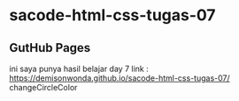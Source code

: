 # sacode-html-css-tugas-07

## GutHub Pages
ini saya punya hasil belajar day 7
link : https://demisonwonda.github.io/sacode-html-css-tugas-07/
changeCircleColor
